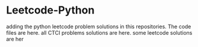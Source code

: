 # Leetcode-Python
adding the python leetcode problem solutions in this repositories. 
The code files are here.
all CTCI problems solutions are here.
some leetcode solutions are her

























































































































































































































































































































































































































































































































































































